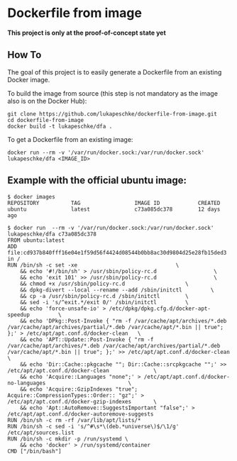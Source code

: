 # Dockerfile from image

**This project is only at the proof-of-concept state yet**

## How To

The goal of this project is to easily generate a Dockerfile from an existing
Docker image.

To build the image from source (this step is not mandatory as the image also
is on the Docker Hub):

    git clone https://github.com/lukapeschke/dockerfile-from-image.git
    cd dockerfile-from-image
    docker build -t lukapeschke/dfa .

To get a Dockerfile from an existing image:

    docker run --rm -v '/var/run/docker.sock:/var/run/docker.sock' lukapeschke/dfa <IMAGE_ID>

## Example with the official ubuntu image:

    $ docker images
    REPOSITORY          TAG                 IMAGE ID            CREATED
    ubuntu              latest              c73a085dc378        12 days ago

    $ docker run  --rm -v '/var/run/docker.sock:/var/run/docker.sock' lukapeschke/dfa c73a085dc378
    FROM ubuntu:latest
    ADD file:cd937b840fff16e04e1f59d56f4424d08544b0bb8ac30d9804d25e28fb15ded3 in /
    RUN /bin/sh -c set -xe 							     \
    	&& echo '#!/bin/sh' > /usr/sbin/policy-rc.d 			     \
    	&& echo 'exit 101' >> /usr/sbin/policy-rc.d 			     \
    	&& chmod +x /usr/sbin/policy-rc.d					\
    	&& dpkg-divert --local --rename --add /sbin/initctl 		\
    	&& cp -a /usr/sbin/policy-rc.d /sbin/initctl 		\
    	&& sed -i 's/^exit.*/exit 0/' /sbin/initctl			\
    	&& echo 'force-unsafe-io' > /etc/dpkg/dpkg.cfg.d/docker-apt-speedup			\
    	&& echo 'DPkg::Post-Invoke { "rm -f /var/cache/apt/archives/*.deb /var/cache/apt/archives/partial/*.deb /var/cache/apt/*.bin || true"; };' > /etc/apt/apt.conf.d/docker-clean	\
    	&& echo 'APT::Update::Post-Invoke { "rm -f /var/cache/apt/archives/*.deb /var/cache/apt/archives/partial/*.deb /var/cache/apt/*.bin || true"; };' >> /etc/apt/apt.conf.d/docker-clean	\
    	&& echo 'Dir::Cache::pkgcache ""; Dir::Cache::srcpkgcache "";' >> /etc/apt/apt.conf.d/docker-clean 	   			\
    	&& echo 'Acquire::Languages "none";' > /etc/apt/apt.conf.d/docker-no-languages							\
    	&& echo 'Acquire::GzipIndexes "true"; Acquire::CompressionTypes::Order:: "gz";' > /etc/apt/apt.conf.d/docker-gzip-indexes		\
    	&& echo 'Apt::AutoRemove::SuggestsImportant "false";' > /etc/apt/apt.conf.d/docker-autoremove-suggests
    RUN /bin/sh -c rm -rf /var/lib/apt/lists/*
    RUN /bin/sh -c sed -i 's/^#\s*\(deb.*universe\)$/\1/g' /etc/apt/sources.list
    RUN /bin/sh -c mkdir -p /run/systemd \
        && echo 'docker' > /run/systemd/container
    CMD ["/bin/bash"]
